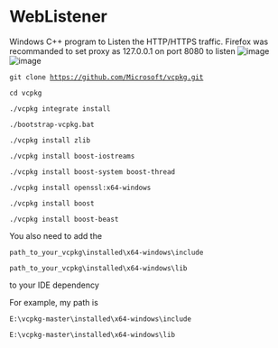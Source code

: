 # WebListener
Windows C++ program to Listen the HTTP/HTTPS traffic.
Firefox was recommanded to set proxy as 127.0.0.1 on port 8080 to listen
![image](https://github.com/user-attachments/assets/f485ab83-5dcd-4462-84e3-de76283bff80)
![image](https://github.com/user-attachments/assets/4700ddb8-80e5-479e-a6ba-d2b5e407aab2)

<code>git clone https://github.com/Microsoft/vcpkg.git</code>

<code>cd vcpkg</code>

<code>./vcpkg integrate install</code>

<code>./bootstrap-vcpkg.bat</code>

<code>./vcpkg install zlib</code>

<code>./vcpkg install boost-iostreams</code>

<code>./vcpkg install boost-system boost-thread</code>

<code>./vcpkg install openssl:x64-windows</code>

<code>./vcpkg install boost</code>

<code>./vcpkg install boost-beast</code>

You also need to add the

<code>path_to_your_vcpkg\installed\x64-windows\include</code>

<code>path_to_your_vcpkg\installed\x64-windows\lib</code>

to your IDE dependency

For example, my path is

<code>E:\vcpkg-master\installed\x64-windows\include</code>

<code>E:\vcpkg-master\installed\x64-windows\lib</code>
